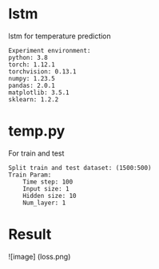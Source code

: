 # lstm
lstm for temperature prediction

    Experiment environment:
    python: 3.8
    torch: 1.12.1
    torchvision: 0.13.1
    numpy: 1.23.5
    pandas: 2.0.1
    matplotlib: 3.5.1
    sklearn: 1.2.2
    
# temp.py
For train and test

    Split train and test dataset: (1500:500)
    Train Param:
        Time step: 100
        Input size: 1
        Hidden size: 10
        Num_layer: 1

# Result
![image] (loss.png)

